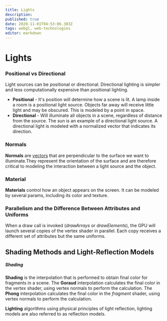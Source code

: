 ```yaml
---
title: Lights
description: 
published: true
date: 2020-11-01T04:53:06.303Z
tags: webgl, web-technologies
editor: markdown
---
```


# Lights


### Positional vs Directional
Light sources can be positional or directional. Directional lighting is simpler and less computationally expensive than positional lighting.
* **Positional** - It's position will determine how a scene is lit. A lamp inside a room is a positional light source. Objects far away will receive little light and may be obscured. This is modeled by a point in space.
* **Directional** - Will illuminate all objects in a scene, regardless of distance from the source. The sun is an example of a directional light source. A directional light is modeled with a normalized vector that indicates its direction. 

### Normals
**Normals** are [vectors](/mathematics/linear-algebra/vectors-and-spaces) that are perpendicular to the surface we want to illuminate.They represent the orientation of the surface and are therefore critical to modeling the interaction between a light source and the object. 

### Material
**Materials** control how an object appears on the screen. It can be modeled by several params, including its color and texture. 

### Parallelism and the Difference Between Attributes and Uniforms
When a draw call is invoked (*drawArrays* or *drawElements*), the GPU will launch several copies of the vertex shader in parallel. Each copy receives a different set of attributes  but the same uniforms. 

## Shading Methods and Light-Reflection Models
##### Shading
**Shading** is the interpolation that is performed to obtain final color for fragments in a scene. 
The **Goraud** interpolation calculates the final color in the *vertex* shader, using vertex normals to perform the calculation. 
The **Phong** interpolation calculates the final color in the *fragment* shader, using vertex normals to perform the calculation. 



**Lighting** algorithms using physical principles of light reflection, lighting models are also referred to as reflection models. 